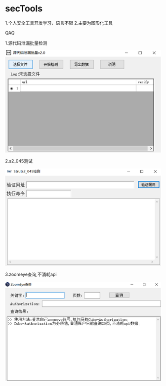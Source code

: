 # secTools
1.个人安全工具开发学习，语言不限
2.主要为图形化工具

QAQ  

1.源代码泄漏批量检测  

![image](https://github.com/lowliness9/secTools/blob/master/images/codeleak.png)  

2.s2_045测试  

![image](https://github.com/lowliness9/secTools/blob/master/images/s2.png)  

3.zoomeye查询,不消耗api  

![image](https://github.com/lowliness9/secTools/blob/master/images/zoomeye.png)  


